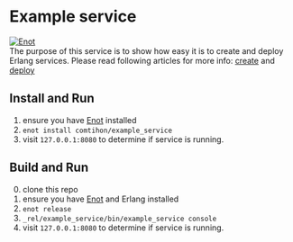 # Example service
[![Enot](https://enot.justtech.blog/badge?full_name=comtihon/example_service)](https://enot.justtech.blog)  
The purpose of this service is to show how easy it is to create and deploy Erlang services.
Please read following articles for more info: [create](https://justtech.blog/2018/01/07/create-erlang-service-with-enot/) and [deploy](https://justtech.blog/2018/02/11/erlang-service-easy-deploy-with-enot/)

## Install and Run
1. ensure you have [Enot](https://github.com/comtihon/enot) installed
2. `enot install comtihon/example_service`
3. visit `127.0.0.1:8080` to determine if service is running.

## Build and Run
0. clone this repo
1. ensure you have [Enot](https://github.com/comtihon/enot) and Erlang installed
2. `enot release`
3. `_rel/example_service/bin/example_service console`
4. visit `127.0.0.1:8080` to determine if service is running.

